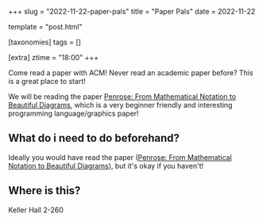+++
slug = "2022-11-22-paper-pals"
title = "Paper Pals"
date = 2022-11-22

template = "post.html"

[taxonomies]
tags = []

[extra]
ztime = "18:00"
+++

Come read a paper with ACM! Never read an academic paper before? This is a great place to start! 


<!-- more -->

We will be reading the paper [Penrose: From Mathematical Notation to Beautiful Diagrams](https://penrose.cs.cmu.edu/media/Penrose_SIGGRAPH2020a.pdf), which is a very beginner friendly and interesting programming language/graphics paper!
## What do i need to do beforehand?

Ideally you would have read the paper ([Penrose: From Mathematical Notation to Beautiful Diagrams](https://penrose.cs.cmu.edu/media/Penrose_SIGGRAPH2020a.pdf)), but it's okay if you haven't!

## Where is this?

Keller Hall 2-260
